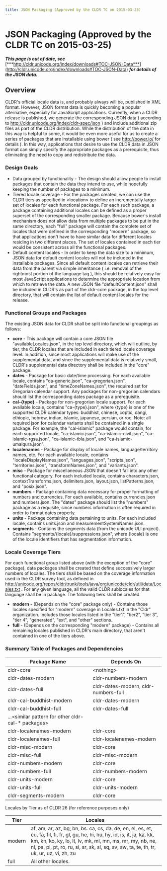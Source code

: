 ```yaml
---
title: JSON Packaging (Approved by the CLDR TC on 2015-03-25)
---
```


# JSON Packaging (Approved by the CLDR TC on 2015-03-25)

***This page is out of date, see*** [***http://cldr.unicode.org/index/downloads#TOC-JSON-Data***](http://cldr.unicode.org/index/downloads#TOC-JSON-Data) ***for details of the JSON data.***

## Overview

CLDR's official locale data is, and probably always will be, published in XML format. However, JSON format data is quickly becoming a popular alternative, especially for JavaScript applications. Currently, when a CLDR release is published, we generate the corresponding JSON data ( according to http://cldr.unicode.org/index/cldr-spec/json ) and include additional zip files as part of the CLDR distribution. While the distribution of the data in this way is helpful to some, it would be even more useful for us to create a series of packages that are installable using bower ( see http://bower.io/ for details ). In this way, applications that desire to use the CLDR data in JSON format can simply specify the appropriate packages as a prerequisite, thus eliminating the need to copy and redistribute the data.

### Design Goals

- Data grouped by functionality - The design should allow people to install packages that contain the data they intend to use, while hopefully keeping the number of packages to a minimum.
- Tiered locale coverage - For the packages created, we can use the CLDR tiers as specified in \<location> to define an incrementally larger set of locales for each functional package. For each such package, a package containing additional locales can be defined as a proper superset of the corresponding smaller package. Because bower's install mechanism does not allow data from multiple packages to be put in the same directory, each "full" package will contain the complete set of locales that were defined in the corresponding "modern" package, so that applications don't have to have similar data for different locales residing in two different places. The set of locales contained in each tier would be consistent across all the functional packages.
- Default content locales - In order to keep the data size to a minimum, JSON data for default content locales will not be included in the installable packages. Since all default content locales can retrieve their data from the parent via simple inheritance ( i.e. removal of the rightmost portion of the language tag ), this should be relatively easy for most JavaScript applications to determine the appropriate location from which to retrieve the data. A new JSON file "defaultContent.json" shall be included in CLDR's as part of the cldr-core package, in the top level directory, that will contain the list of default content locales for the release.

### Functional Groups and Packages

The existing JSON data for CLDR shall be split into functional groupings as follows:

- **core** - This package will contain a core JSON file "availableLocales.json", in the top level directory, which will outline, by tier, the CLDR locales that are included in each tiered locale coverage level. In addition, since most applications will make use of the supplemental data, and since the supplemental data is relatively small, CLDR's supplemental data directory shall be included in the "core" package.
- **dates** - Package for basic date/time processing. For each available locale, contains "ca-generic.json", "ca-gregorian.json", "dateFields.json", and "timeZoneNames.json", the required set for Gregorian calendar support. Any packages for non-gregorian calendars should list the corresponding dates package as a prerequisite.
- **cal-{type}** - Package for non-gregorian locale support. For each available locale, contains "ca-{type}.json", where {type} is one of the supported CLDR calendar types: buddhist, chinese, coptic, dangi, ethiopic, hebrew, indian, islamic, japanese, persian, or roc. Note: all required json for calendar variants shall be contained in a single package. For example, the "cal-islamic" package would contain, for each supported locale, "ca-islamic.json", "ca-islamic-civil.json", "ca-islamic-rgsa.json", "ca-islamic-tbla.json", and "ca-islamic-umalqura.json".
- **localenames** - Package for display of locale names, language/territory names, etc. For each available locale, contains "localeDisplayNames.json", "languages.json", "scripts.json", "territories.json", "transformNames.json", and "variants.json".
- **misc** - Package for miscellaneous JSON that doesn't fall into any other functional category. For each included locale, contains characters.json, contextTransforms.json, delimiters.json, layout.json, listPatterns.json, and "posix.json".
- **numbers** - Package containing data necessary for proper formatting of numbers and currencies. For each available, contains currencies.json and numbers.json. The "dates" package should list the "numbers" package as a requisite, since numbers information is often required in order to format dates properly.
- **units** - Package containing data pertaining to units. For each included locale, contains units.json and measurementSystemNames.json.
- **segments** - Contains the segments data (from the unicode ULI project). Contains "segments/{locale}/suppressions.json", where {locale} is one of the locale identifiers that has segmentation information.

### Locale Coverage Tiers

For each functional group listed above (with the exception of the "core" package), data packages shall be created that define successively larger numbers of locales. The tiers shall be based on the coverage information used in the CLDR survey tool, as defined in http://unicode.org/repos/cldr/trunk/tools/java/org/unicode/cldr/util/data/Locales.txt . For any given language, all the valid CLDR sublocales for that language shall be in package. The following tiers shall be created.

- **modern** - (Depends on the "core" package only) - Contains those locales specified for "modern" coverage in Locales.txt in the "Cldr" organization. Includes those locales listed in the "tier1", "tier2", "tier 3", "tier 4", "generated", "ext", and "other" sections.
- **full** - (Depends on the corresponding "modern" package) - Contains all remaining locales published in CLDR's main directory, that aren't contained in one of the tiers above.

### Summary Table of Packages and Dependencies

| Package Name |  Depends On |
|---|---|
|  cldr-core |  &lt;nothing&gt; |
|  cldr-dates-modern |  cldr-numbers-modern |
|  cldr-dates-full |  cldr-dates-modern, cldr-numbers-full |
|  cldr-cal-buddhist-modern |  cldr-dates-modern |
|  cldr-cal-buddhist-full |  cldr-dates-full |
|  ...&lt;similar pattern for other cldr-cal-* packages&gt; |   |
|  cldr-localenames-modern |  cldr-core |
|  cldr-localenames-full |  cldr-localenames-modern |
|  cldr-misc-modern |  cldr-core |
|  cldr-misc-full |  cldr-misc-modern |
|  cldr-numbers-modern |  cldr-core |
|  cldr-numbers-full |  cldr-numbers-modern |
|  cldr-units-modern |  cldr-core |
|  cldr-units-full |  cldr-units-modern |
|  cldr-segments-modern |  cldr-core |

Locales by Tier as of CLDR 26 (for reference purposes only)

| **Tier** | **Locales** |
|---|---|
| modern | af, am, ar, az, bg, bn, bs. ca, cs, da, de, en, el, es, et, eu, fa, fil, fi, fr, gl, gu, he, hi, hu, hy, id, is, it, ja, ka, kk, km, kn, ko, ky, lo, lt, lv, mk, ml, mn, ms, mr, my, nb, ne, nl, pa, pl, pt, ro, ru, si, sr, sk, sl, sq, sv, sw, ta, te, th, tr, uk, ur, uz, vi, zh, zu  |
| full | All other locales. |


